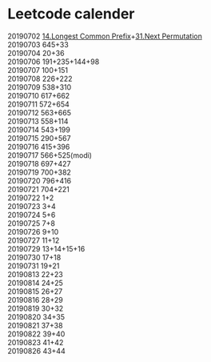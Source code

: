 # Leetcode calender
20190702 [14.Longest Common Prefix](https://github.com/steamed-stuffed-bread/Leetcode-calender/blob/master/14_longest_common_prefix.py)+[31.Next Permutation](https://github.com/steamed-stuffed-bread/Leetcode-calender/blob/master/31_next_permutation.py)  
20190703 645+33  
20190704 20+36  
20190706 191+235+144+98  
20190707 100+151  
20190708 226+222  
20190709 538+310  
20190710 617+662  
20190711 572+654  
20190712 563+665  
20190713 558+114  
20190714 543+199  
20190715 290+567  
20190716 415+396  
20190717 566+525(modi)  
20190718 697+427  
20190719 700+382  
20190720 796+416  
20190721 704+221  
20190722 1+2  
20190723 3+4  
20190724 5+6  
20190725 7+8  
20190726 9+10  
20190727 11+12  
20190729 13+14+15+16  
20190730 17+18  
20190731 19+21  
20190813 22+23  
20190814 24+25  
20190815 26+27  
20190816 28+29  
20190819 30+32  
20190820 34+35  
20190821 37+38  
20190822 39+40  
20190823 41+42  
20190826 43+44
